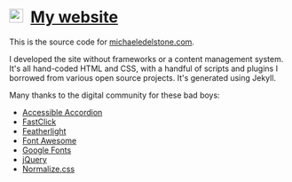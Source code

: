 # [<img src="https://michaeledelstone.com/favicon.ico" width="25px" />](https://michaeledelstone.com) &nbsp;[My website](https://michaeledelstone.com)

This is the source code for [michaeledelstone.com](https://michaeledelstone.com).

I developed the site without frameworks or a content management system. It's all hand-coded HTML and CSS, with a handful of scripts and plugins I borrowed from various open source projects. It's generated using Jekyll.

Many thanks to the digital community for these bad boys:

* [Accessible Accordion](https://a11y.nicolas-hoffmann.net/accordion/)
* [FastClick](https://ftlabs.github.io/fastclick/)
* [Featherlight](https://noelboss.github.io/featherlight/)
* [Font Awesome](https://fontawesome.com/)
* [Google Fonts](https://fonts.google.com/)
* [jQuery](https://jquery.com/)
* [Normalize.css](https://necolas.github.io/normalize.css/)